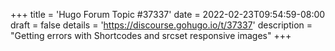 +++
title = 'Hugo Forum Topic #37337'
date = 2022-02-23T09:54:59-08:00
draft = false
details = 'https://discourse.gohugo.io/t/37337'
description = "Getting errors with Shortcodes and srcset responsive images"
+++
